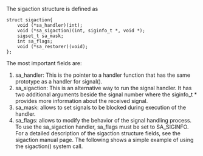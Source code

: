 The sigaction structure is defined as
```
struct sigaction{
    void (*sa_handler)(int);
    void (*sa_sigaction)(int, siginfo_t *, void *);
    sigset_t sa_mask;
    int sa_flags;
    void (*sa_restorer)(void);
};
```
The most important fields are:
1. sa_handler: This is the pointer to a handler function that has the same prototype as a handler for
signal().
2. sa_sigaction: This is an alternative way to run the signal handler. It has two additional arguments
beside the signal number where the siginfo_t * provides more information about the received signal.
3. sa_mask: allows to set signals to be blocked during execution of the handler.
4. sa_flags: allows to modify the behavior of the signal handling process. To use the sa_sigaction
    handler, sa_flags must be set to SA_SIGINFO.
    For a detailed description of the sigaction structure fields, see the sigaction manual page. The following
    shows a simple example of using the sigaction() system call.
